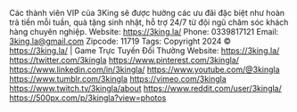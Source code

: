 Các thành viên VIP của 3King sẽ được hưởng các ưu đãi đặc biệt như hoàn trả tiền mỗi tuần, quà tặng sinh nhật, hỗ trợ 24/7 từ đội ngũ chăm sóc khách hàng chuyên nghiệp.
Website:
https://3king.la/
Phone: 0339817121
Email: 3king.la@gmail.com
Zipcode: 11719
Tags: Copyright 2024 ©
https://3king.la/
| Game Trực Tuyến Đổi Thưởng
Website:
https://3king.la/
https://twitter.com/3kingla
https://www.pinterest.com/3kingla/
https://www.linkedin.com/in/3kingla/
https://www.youtube.com/@3kingla
https://www.tumblr.com/3kingla
https://vimeo.com/3kingla
https://www.twitch.tv/3kingla/about
https://www.reddit.com/user/3kingla/
https://500px.com/p/3kingla?view=photos
